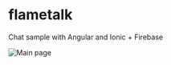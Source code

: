 # flametalk
Chat sample with Angular and Ionic + Firebase 

![Main page](https://i.imgur.com/A1k4kCs.png)
